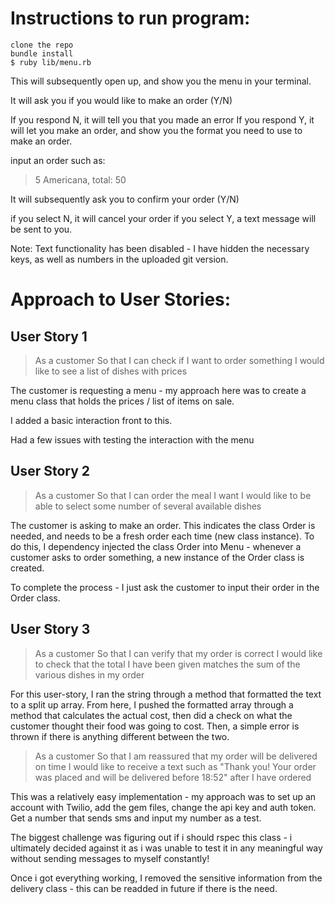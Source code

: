 # Instructions to run program:

```
clone the repo
bundle install
$ ruby lib/menu.rb

```
This will subsequently open up, and show you the menu in your terminal.

It will ask you if you would like to make an order (Y/N)

If you respond N, it will tell you that you made an error
If you respond Y, it will let you make an order, and show you the format you need to use to make an order.

input an order such as:
> 5 Americana, total: 50

It will subsequently ask you to confirm your order (Y/N)

if you select N, it will cancel your order
if you select Y, a text message will be sent to you.

Note: Text functionality has been disabled - I have hidden the necessary keys, as well as numbers in the uploaded git version.

# Approach to User Stories:
## User Story 1

> As a customer
> So that I can check if I want to order something
> I would like to see a list of dishes with prices

The customer is requesting a menu - my approach here was to create a menu class that holds the prices / list of items on sale.

I added a basic interaction front to this.

Had a few issues with testing the interaction with the menu

## User Story 2

> As a customer
> So that I can order the meal I want
> I would like to be able to select some
> number of several available dishes

The customer is asking to make an order. This indicates the class Order is needed, and needs to be a fresh order each time (new class instance). To do this, I dependency injected the class Order into Menu - whenever a customer asks to order something, a new instance of the Order class is created.

To complete the process - I just ask the customer to input their order in the Order class.

## User Story 3

> As a customer
> So that I can verify that my order is correct
> I would like to check that the total I have been given
> matches the sum of the various dishes in my order

For this user-story, I ran the string through a method that formatted the text to a split up array. From here, I pushed the formatted array through a method that calculates the actual cost, then did a check on what the customer thought their food was going to cost. Then, a simple error is thrown if there is anything different between the two.

> As a customer
> So that I am reassured that my order will be
> delivered on time
> I would like to receive a text such as "Thank you!
> Your order was placed and will be delivered before 18:52"
> after I have ordered

This was a relatively easy implementation - my approach was to set up an account with Twilio, add the gem files, change the api key and auth token. Get a number that sends sms and input my number as a test.

The biggest challenge was figuring out if i should rspec this class - i ultimately decided against it as i was unable to test it in any meaningful way without sending messages to myself constantly!

Once i got everything working, I removed the sensitive information from the delivery class - this can be readded in future if there is the need.
